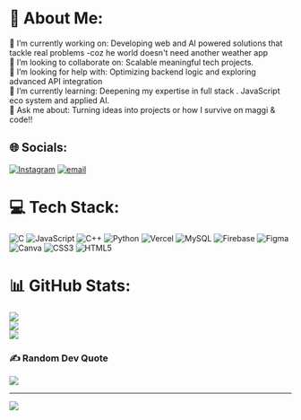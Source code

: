 # 💫 About Me:
🔭 I’m currently working on: Developing web and AI powered solutions that tackle real problems -coz he world doesn't need another weather app <br>👯 I’m looking to collaborate on: Scalable meaningful tech projects. <br>🤝 I’m looking for help with: Optimizing backend logic and exploring advanced API integration<br>🌱 I’m currently learning: Deepening my expertise in full stack . JavaScript eco system and applied AI.<br>💬 Ask me about: Turning ideas into projects or how I survive on maggi & code!!<br>


## 🌐 Socials:
[![Instagram](https://img.shields.io/badge/Instagram-%23E4405F.svg?logo=Instagram&logoColor=white)](https://instagram.com/GayatrI__K__) [![email](https://img.shields.io/badge/Email-D14836?logo=gmail&logoColor=white)](mailto:gayatrik0027@gmail.com) 

# 💻 Tech Stack:
![C](https://img.shields.io/badge/c-%2300599C.svg?style=for-the-badge&logo=c&logoColor=white) ![JavaScript](https://img.shields.io/badge/javascript-%23323330.svg?style=for-the-badge&logo=javascript&logoColor=%23F7DF1E) ![C++](https://img.shields.io/badge/c++-%2300599C.svg?style=for-the-badge&logo=c%2B%2B&logoColor=white) ![Python](https://img.shields.io/badge/python-3670A0?style=for-the-badge&logo=python&logoColor=ffdd54) ![Vercel](https://img.shields.io/badge/vercel-%23000000.svg?style=for-the-badge&logo=vercel&logoColor=white) ![MySQL](https://img.shields.io/badge/mysql-4479A1.svg?style=for-the-badge&logo=mysql&logoColor=white) ![Firebase](https://img.shields.io/badge/firebase-a08021?style=for-the-badge&logo=firebase&logoColor=ffcd34) ![Figma](https://img.shields.io/badge/figma-%23F24E1E.svg?style=for-the-badge&logo=figma&logoColor=white) ![Canva](https://img.shields.io/badge/Canva-%2300C4CC.svg?style=for-the-badge&logo=Canva&logoColor=white) ![CSS3](https://img.shields.io/badge/css3-%231572B6.svg?style=for-the-badge&logo=css3&logoColor=white) ![HTML5](https://img.shields.io/badge/html5-%23E34F26.svg?style=for-the-badge&logo=html5&logoColor=white)
# 📊 GitHub Stats:
![](https://github-readme-stats.vercel.app/api?username=Gayathrik101&theme=dark&hide_border=false&include_all_commits=false&count_private=false)<br/>
![](https://nirzak-streak-stats.vercel.app/?user=Gayathrik101&theme=dark&hide_border=false)<br/>
![](https://github-readme-stats.vercel.app/api/top-langs/?username=Gayathrik101&theme=dark&hide_border=false&include_all_commits=false&count_private=false&layout=compact)

### ✍️ Random Dev Quote
![](https://quotes-github-readme.vercel.app/api?type=horizontal&theme=radical)

---
[![](https://visitcount.itsvg.in/api?id=Gayathrik101&icon=0&color=0)](https://visitcount.itsvg.in)

<!-- Proudly created with GPRM ( https://gprm.itsvg.in ) -->
